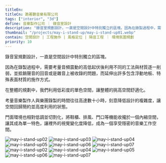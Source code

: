 ```yaml
---
titleEn:
titleCn: 跪著聽音樂有限公司
tags: ["interior", "3d"]
define: 音樂製作公司 ｜ 錄音室設計
description: "錄音室規劃設計，一直是空間設計中特別獨立的區塊。因為在錄製過程中，需要考量音頻震動的高低起伏後利用不同的工法與材質逐一削弱，並抵銷聲音的回音或是雜音上被收錄的問題，而延伸出許多包含浮動地板、特殊表面材質的施作方式。"
thumbnail: "/projects/may-i-stand-up/may-i-stand-up01.webp"
contain: 空間設計 | 工程施作 | 風格定位 | 隔音工程 ｜ 環境氛圍規劃
priority: 10
---
```


<section>

錄音室規劃設計，一直是空間設計中特別獨立的區塊。

因為在錄製過程中，需要考量音頻震動的高低起伏後利用不同的工法與材質逐一削弱，並抵銷聲音的回音或是雜音上被收錄的問題，而延伸出許多包含浮動地板、特殊表面材質的施作方式。

在整體的規劃中，我們利用低彩度的單色空間，讓整體的挑高空間舒適化。

考量音樂製作人與樂團錄製的時間往往高達數十小時，刻意降低設計的複雜度，讓空間回歸簡約並高度利用的狀態。

門面環境也相對低調並切割化，將鞋櫃、排風、門口等機能收攏於一個內縮空間，讓其成為單一特色，讓裡外的視覺變化度降低，成為一個享受隱密的音樂工作空間。

</section>

<section>

<img alt="may-i-stand-up02" data-src="/projects/may-i-stand-up/may-i-stand-up02.webp" className="lazyload" />
<img alt="may-i-stand-up03" data-src="/projects/may-i-stand-up/may-i-stand-up03.webp" className="lazyload" />
<img alt="may-i-stand-up04" data-src="/projects/may-i-stand-up/may-i-stand-up04.webp" className="lazyload" />
<img alt="may-i-stand-up05" data-src="/projects/may-i-stand-up/may-i-stand-up05.webp" className="lazyload" />
<img alt="may-i-stand-up06" data-src="/projects/may-i-stand-up/may-i-stand-up06.webp" className="lazyload" />
<img alt="may-i-stand-up07" data-src="/projects/may-i-stand-up/may-i-stand-up07.webp" className="lazyload" />
<img alt="may-i-stand-up02" data-src="/projects/may-i-stand-up/may-i-stand-up08.webp" className="lazyload" />
<img alt="may-i-stand-up04" data-src="/projects/may-i-stand-up/may-i-stand-up09.webp" className="lazyload" />
<img alt="may-i-stand-up05" data-src="/projects/may-i-stand-up/may-i-stand-up10.webp" className="lazyload" />
<img alt="may-i-stand-up06" data-src="/projects/may-i-stand-up/may-i-stand-up11.webp" className="lazyload" />
<img alt="may-i-stand-up07" data-src="/projects/may-i-stand-up/may-i-stand-up12.webp" className="lazyload" />

</section>
